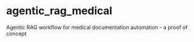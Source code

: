 # agentic_rag_medical
Agentic RAG workflow for medical documentation automation - a proof of concept
